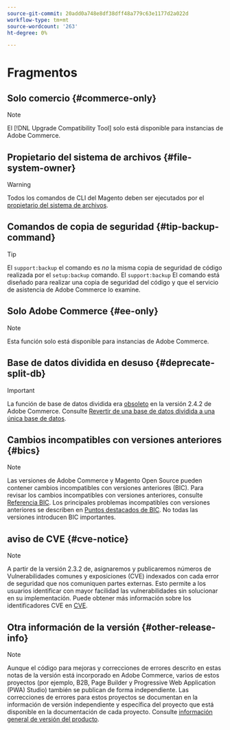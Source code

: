```yaml
---
source-git-commit: 20add0a748e8df38dff48a779c63e1177d2a022d
workflow-type: tm+mt
source-wordcount: '263'
ht-degree: 0%

---
```

# Fragmentos

## Solo comercio {#commerce-only}

>[!NOTE]
>
>El [!DNL Upgrade Compatibility Tool] solo está disponible para instancias de Adobe Commerce.

<!-- Configuration guide snippets -->

## Propietario del sistema de archivos {#file-system-owner}

>[!WARNING]
>
>Todos los comandos de CLI del Magento deben ser ejecutados por el [propietario del sistema de archivos](/help/configuration/cli/config-cli.md#prerequisites).

## Comandos de copia de seguridad {#tip-backup-command}

>[!TIP]
>
>El `support:backup` el comando es _no_ la misma copia de seguridad de código realizada por el `setup:backup` comando. El `support:backup` El comando está diseñado para realizar una copia de seguridad del código y que el servicio de asistencia de Adobe Commerce lo examine.

## Solo Adobe Commerce {#ee-only}

>[!NOTE]
>
>Esta función solo está disponible para instancias de Adobe Commerce.

## Base de datos dividida en desuso {#deprecate-split-db}

>[!IMPORTANT]
>
>La función de base de datos dividida era [obsoleto](https://community.magento.com/t5/Magento-DevBlog/Deprecation-of-Split-Database-in-Magento-Commerce/ba-p/465187?_ga=2.128934671.2024864496.1657558157-1596100530.1657558157) en la versión 2.4.2 de Adobe Commerce. Consulte [Revertir de una base de datos dividida a una única base de datos](/help/configuration/storage/revert-split-database.md).

<!-- End of Configuration guide snippets -->

## Cambios incompatibles con versiones anteriores {#bics}

>[!NOTE]
>
>Las versiones de Adobe Commerce y Magento Open Source pueden contener cambios incompatibles con versiones anteriores (BIC). Para revisar los cambios incompatibles con versiones anteriores, consulte [Referencia BIC](https://developer.adobe.com/commerce/php/development/backward-incompatible-changes/reference/). Los principales problemas incompatibles con versiones anteriores se describen en [Puntos destacados de BIC](https://developer.adobe.com/commerce/php/development/backward-incompatible-changes/highlights/). No todas las versiones introducen BIC importantes.

## aviso de CVE {#cve-notice}

>[!NOTE]
>
>A partir de la versión 2.3.2 de, asignaremos y publicaremos números de Vulnerabilidades comunes y exposiciones (CVE) indexados con cada error de seguridad que nos comuniquen partes externas. Esto permite a los usuarios identificar con mayor facilidad las vulnerabilidades sin solucionar en su implementación. Puede obtener más información sobre los identificadores CVE en [CVE](https://cve.mitre.org/).

## Otra información de la versión {#other-release-info}

>[!NOTE]
>
>Aunque el código para mejoras y correcciones de errores descrito en estas notas de la versión está incorporado en Adobe Commerce, varios de estos proyectos (por ejemplo, B2B, Page Builder y Progressive Web Application (PWA) Studio) también se publican de forma independiente. Las correcciones de errores para estos proyectos se documentan en la información de versión independiente y específica del proyecto que está disponible en la documentación de cada proyecto. Consulte [información general de versión del producto](/help/release/release-notes/overview.md).
